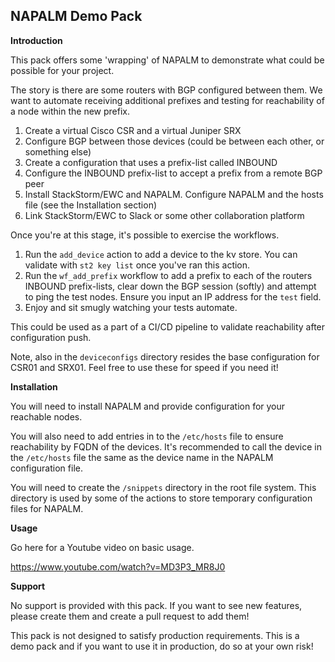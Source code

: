 ## NAPALM Demo Pack

__Introduction__

This pack offers some 'wrapping' of NAPALM to demonstrate what could be possible for your project.

The story is there are some routers with BGP configured between them. We want to automate receiving additional prefixes and testing for reachability of a node within the new prefix.

1.	Create a virtual Cisco CSR and a virtual Juniper SRX
2.	Configure BGP between those devices (could be between each other, or something else)
3.	Create a configuration that uses a prefix-list called INBOUND
4.	Configure the INBOUND prefix-list to accept a prefix from a remote BGP peer
5.	Install StackStorm/EWC and NAPALM. Configure NAPALM and the hosts file (see the Installation section)
6.	Link StackStorm/EWC to Slack or some other collaboration platform

Once you're at this stage, it's possible to exercise the workflows.

1.	Run the `add_device` action to add a device to the kv store. You can validate with `st2 key list` once you've ran this action.
2.	Run the `wf_add_prefix` workflow to add a prefix to each of the routers INBOUND prefix-lists, clear down the BGP session (softly) and attempt to ping the test nodes. Ensure you input an IP address for the `test` field. 
3.	Enjoy and sit smugly watching your tests automate.

This could be used as a part of a CI/CD pipeline to validate reachability after configuration push.

Note, also in the `deviceconfigs` directory resides the base configuration for CSR01 and SRX01. Feel free to use these for speed if you need it!

__Installation__

You will need to install NAPALM and provide configuration for your reachable nodes.

You will also need to add entries in to the `/etc/hosts` file to ensure reachability by FQDN of the devices.
It's recommended to call the device in the `/etc/hosts` file the same as the device name in the NAPALM configuration file.

You will need to create the `/snippets` directory in the root file system. This directory is used by some of the actions to store temporary configuration files for NAPALM.

__Usage__

Go here for a Youtube video on basic usage.

https://www.youtube.com/watch?v=MD3P3_MR8J0

__Support__

No support is provided with this pack. If you want to see new features, please create them and create a pull request to add them!

This pack is not designed to satisfy production requirements. This is a demo pack and if you want to use it in production, do so at your own risk!
